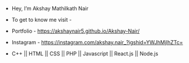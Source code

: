 - Hey, I’m Akshay Mathilkath Nair
- To get to know me visit - 
-    Portfolio - https://akshaynair5.github.io/Akshay-Nair/
-    Instagram - https://instagram.com/akshay.nair_?igshid=YWJhMjlhZTc=

- C++ || HTML || CSS || PHP || Javascript || React.js || Node.js

<!---
akshaynair5/akshaynair5 is a ✨ special ✨ repository because its `README.md` (this file) appears on your GitHub profile.
You can click the Preview link to take a look at your changes.
--->
